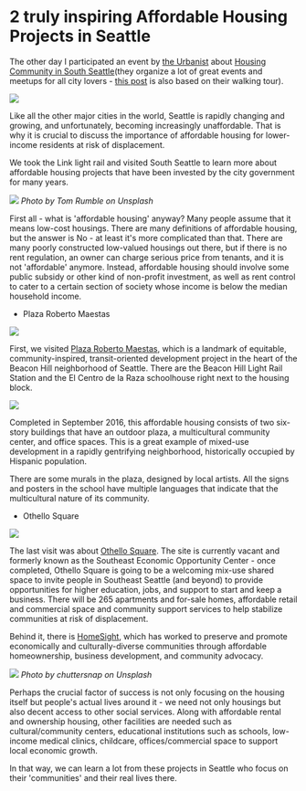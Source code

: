 
# 2 truly inspiring Affordable Housing Projects in Seattle

The other day I participated an event by [the Urbanist](https://www.theurbanist.org/) about [Housing Community in South Seattle](https://www.theurbanist.org/2018/08/07/building-community-in-southeast-seattle-tour-this-saturday/)(they organize a lot of great events and meetups for all city lovers - [this post](https://www.travelingcircusofurbanism.com/seattle/waterfrontdevelopment) is also based on their walking tour).

![](affordablehousing03.jpg)

Like all the other major cities in the world, Seattle is rapidly changing and growing, and unfortunately, becoming increasingly unaffordable. That is why it is crucial to discuss the importance of affordable housing for lower-income residents at risk of displacement.

We took the Link light rail and visited South Seattle to learn more about affordable housing projects that have been invested by the city government for many years.

![](affordablehousing00.jpg)
*Photo by Tom Rumble on Unsplash*

First all - what is 'affordable housing' anyway? Many people assume that it means low-cost housings. There are many definitions of affordable housing, but the answer is No - at least it's more complicated than that. There are many poorly constructed low-valued housings out there, but if there is no rent regulation, an owner can charge serious price from tenants, and it is not 'affordable' anymore. Instead, affordable housing should involve some public subsidy or other kind of non-profit investment, as well as rent control to cater to a certain section of society whose income is below the median household income.

- Plaza Roberto Maestas

![](affordablehousing01.jpg)

First, we visited [Plaza Roberto Maestas](http://beacondevgroup.com/locations/plaza-roberto-maestas/), which is a landmark of equitable, community-inspired, transit-oriented development project in the heart of the Beacon Hill neighborhood of Seattle. There are the Beacon Hill Light Rail Station and the El Centro de la Raza schoolhouse right next to the housing block.

![](affordablehousing02.jpg)

Completed in September 2016, this affordable housing consists of two six-story buildings that have an outdoor plaza, a multicultural community center, and office spaces. This is a great example of mixed-use development in a rapidly gentrifying neighborhood, historically occupied by Hispanic population.

There are some murals in the plaza, designed by local artists. All the signs and posters in the school have multiple languages that indicate that the multicultural nature of its community.

- Othello Square

![](affordablehousing04.jpg)

The last visit was about [Othello Square](https://homesightwa.org/community-development/real-estate-development/othellosquare). The site is currently vacant and formerly known as the Southeast Economic Opportunity Center - once completed, Othello Square is going to be a welcoming mix-use shared space to invite people in Southeast Seattle (and beyond) to provide opportunities for higher education, jobs, and support to start and keep a business. There will be 265 apartments and for-sale homes, affordable retail and commercial space and community support services to help stabilize communities at risk of displacement.

Behind it, there is [HomeSight](https://homesightwa.org/), which has worked to preserve and promote economically and culturally-diverse communities through affordable homeownership, business development, and community advocacy.

![](chuttersnap-622242-unsplash.jpg)
*Photo by chuttersnap on Unsplash*

Perhaps the crucial factor of success is not only focusing on the housing itself but people's actual lives around it - we need not only housings but also decent access to other social services. Along with affordable rental and ownership housing, other facilities are needed such as cultural/community centers, educational institutions such as schools, low-income medical clinics, childcare, offices/commercial space to support local economic growth.

In that way, we can learn a lot from these projects in Seattle who focus on their 'communities' and their real lives there.
